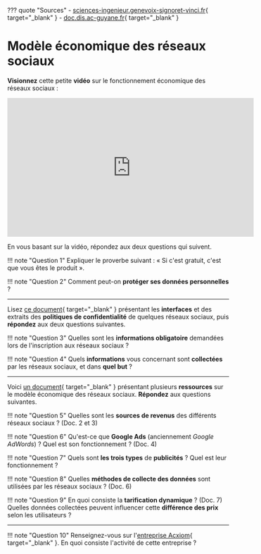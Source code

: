 ??? quote "Sources"
    - [sciences-ingenieur.genevoix-signoret-vinci.fr](http://sciences-ingenieur.genevoix-signoret-vinci.fr/SNT/7-reseaux-sociaux/co/03_Ex2-modele_economique.html){ target="_blank" }
    - [doc.dis.ac-guyane.fr](https://doc.dis.ac-guyane.fr/SNT-Les-reseaux-sociaux.html){ target="_blank" }

# Modèle économique des réseaux sociaux

**Visionnez** cette petite **vidéo** sur le fonctionnement économique des réseaux sociaux :

<iframe width="560" height="315" src="https://www.youtube-nocookie.com/embed/MXwKr5wGFwU?si=gH9gL02tp2GxX-Pv" title="YouTube video player" frameborder="0" allow="accelerometer; autoplay; clipboard-write; encrypted-media; gyroscope; picture-in-picture; web-share" allowfullscreen></iframe>

En vous basant sur la vidéo, répondez aux deux questions qui suivent.

!!! note "Question 1"
    Expliquer le proverbe suivant : « Si c'est gratuit, c'est que vous êtes le produit ». 

!!! note "Question 2"
    Comment peut-on **protéger ses données personnelles** ?

---

Lisez [ce document](pdf/interfaces_politiques_confidentialite.pdf){ target="_blank" } présentant les **interfaces** et des extraits des **politiques de confidentialité** de quelques réseaux sociaux, puis **répondez** aux deux questions suivantes.

!!! note "Question 3"
    Quelles sont les **informations obligatoire** demandées lors de l'inscription aux réseaux sociaux ?

!!! note "Question 4"
    Quels **informations** vous concernant sont **collectées** par les réseaux sociaux, et dans **quel but** ?

---

Voici [un document](pdf/ressource_modele_economique.pdf){ target="_blank" } présentant plusieurs **ressources** sur le modèle économique des réseaux sociaux. **Répondez** aux questions suivantes.

!!! note "Question 5"
    Quelles sont les **sources de revenus** des différents réseaux sociaux ? (Doc. 2 et 3)

!!! note "Question 6"
    Qu'est-ce que **Google Ads** (anciennement *Google AdWords*) ? Quel est son fonctionnement ? (Doc. 4)

!!! note "Question 7"
    Quels sont **les trois types** de **publicités** ? Quel est leur fonctionnement ?

!!! note "Question 8"
    Quelles **méthodes de collecte des données** sont utilisées par les réseaux sociaux ? (Doc. 6)

!!! note "Question 9"
    En quoi consiste la **tarification dynamique** ? (Doc. 7)  
    Quelles données collectées peuvent influencer cette **différence des prix** selon les utilisateurs ?

---

!!! note "Question 10"
    Renseignez-vous sur l'[entreprise Acxiom](https://fr.wikipedia.org/wiki/Acxiom){ target="_blank" }. En quoi consiste l'activité de cette entreprise ?